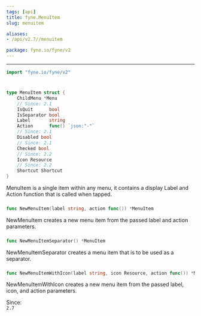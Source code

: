 ```yaml
---
tags: [api]
title: fyne.MenuItem
slug: menuitem

aliases:
- /api/v2.7//menuitem

package: fyne.io/fyne/v2
---
```



---
```go
import "fyne.io/fyne/v2"
```

#

###

```go
type MenuItem struct {
	ChildMenu *Menu
	// Since: 2.1
	IsQuit      bool
	IsSeparator bool
	Label       string
	Action      func() `json:"-"`
	// Since: 2.1
	Disabled bool
	// Since: 2.1
	Checked bool
	// Since: 2.2
	Icon Resource
	// Since: 2.2
	Shortcut Shortcut
}
```

MenuItem is a single item within any menu, it contains a display Label and Action function that is called when tapped.

###

```go
func NewMenuItem(label string, action func()) *MenuItem
```
NewMenuItem creates a new menu item from the passed label and action parameters.

###

```go
func NewMenuItemSeparator() *MenuItem
```
NewMenuItemSeparator creates a menu item that is to be used as a separator.

###

```go
func NewMenuItemWithIcon(label string, icon Resource, action func()) *MenuItem
```
NewMenuItemWithIcon creates a new menu item from the passed label, icon, and action parameters.


<div class="since">Since: <code>
2.7</code></div>
